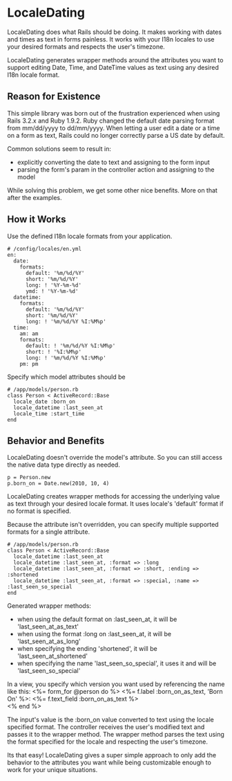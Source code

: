 # LocaleDating

LocaleDating does what Rails should be doing. It makes working with dates and times as text in forms painless.
It works with your I18n locales to use your desired formats and respects the user's timezone.

LocaleDating generates wrapper methods around the attributes you want to support editing
Date, Time, and DateTime values as text using any desired I18n locale format.

## Reason for Existence

This simple library was born out of the frustration experienced when using Rails 3.2.x and Ruby 1.9.2. Ruby
changed the default date parsing format from mm/dd/yyyy to dd/mm/yyyy. When letting a user edit a date or a time
on a form as text, Rails could no longer correctly parse a US date by default.

Common solutions seem to result in:
* explicitly converting the date to text and assigning to the form input
* parsing the form's param in the controller action and assigning to the model

While solving this problem, we get some other nice benefits. More on that after the examples.

## How it Works

Use the defined I18n locale formats from your application.

    # /config/locales/en.yml
    en:
      date:
        formats:
          default: '%m/%d/%Y'
          short: '%m/%d/%Y'
          long: ! '%Y-%m-%d'
          ymd: ! '%Y-%m-%d'
      datetime:
        formats:
          default: '%m/%d/%Y'
          short: '%m/%d/%Y'
          long: ! '%m/%d/%Y %I:%M%p'
      time:
        am: am
        formats:
          default: ! '%m/%d/%Y %I:%M%p'
          short: ! '%I:%M%p'
          long: ! '%m/%d/%Y %I:%M%p'
        pm: pm

Specify which model attributes should be

    # /app/models/person.rb
    class Person < ActiveRecord::Base
      locale_date :born_on
      locale_datetime :last_seen_at
      locale_time :start_time
    end

## Behavior and Benefits

LocaleDating doesn't override the model's attribute. So you can still access the native data type directly as needed.

    p = Person.new
    p.born_on = Date.new(2010, 10, 4)

LocaleDating creates wrapper methods for accessing the underlying value as text through your desired locale format.
It uses locale's 'default' format if no format is specified.

Because the attribute isn't overridden, you can specify multiple supported formats for a single attribute.

    # /app/models/person.rb
    class Person < ActiveRecord::Base
      locale_datetime :last_seen_at
      locale_datetime :last_seen_at, :format => :long
      locale_datetime :last_seen_at, :format => :short, :ending => :shortened
      locale_datetime :last_seen_at, :format => :special, :name => :last_seen_so_special
    end

Generated wrapper methods:
* when using the default format on :last_seen_at, it will be 'last_seen_at_as_text'
* when using the format :long on :last_seen_at, it will be 'last_seen_at_as_long'
* when specifying the ending 'shortened', it will be 'last_seen_at_shortened'
* when specifying the name 'last_seen_so_special', it uses it and will be 'last_seen_so_special'

In a view, you specify which version you want used by referencing the name like this:
    <%= form_for @person do %>
       <%= f.label :born_on_as_text, 'Born On' %>:
       <%= f.text_field :born_on_as_text %><br />
    <% end %>

The input's value is the :born_on value converted to text using the locale specified format. The controller receives
the user's modified text and passes it to the wrapper method. The wrapper method parses the text using the format
specified for the locale and respecting the user's timezone.

Its that easy! LocaleDating gives a super simple approach to only add the behavior to the attributes you want
while being customizable enough to work for your unique situations.

